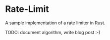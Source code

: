 # Rate-Limit

A sample implementation of a rate limiter in Rust.

TODO: document algorithm, write blog post :-)
